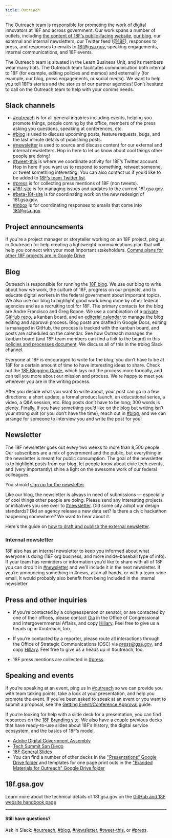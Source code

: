 ```yaml
---
title: Outreach
---
```


The Outreach team is responsible for promoting the work of digital innovators at 18F and across government. Our work spans a number of outlets, including [the content of 18F’s public-facing website](https://18f.gsa.gov/), [our blog](https://18f.gsa.gov/blog/), our external and internal newsletters, our Twitter feed ([@18F](https://twitter.com/18F)), responses to press, and responses to emails to [18f@gsa.gov](mailto:18f@gsa.gov), speaking engagements, internal communications, and 18F events.

The Outreach team is situated in the Learn Business Unit, and its members wear many hats. The Outreach team facilitates communication both internal to 18F (for example, editing policies and memos) and externallly (for example, our blog, press engagements, or social media). We want to help you tell 18F’s stories and the stories of our partner agencies! Don’t hesitate to call on the Outreach team to help with your comms needs.

## Slack channels

* [#outreach](https://gsa-tts.slack.com/archives/outreach) is for all general inquiries including events, helping you promote things, people coming by the office, members of the press asking you questions, speaking at conferences, etc.
* [#blog](https://gsa-tts.slack.com/archives/blog) is used to discuss upcoming posts, feature requests, bugs, and the last minute details of publishing posts.
* [#newsletter](https://gsa-tts.slack.com/archives/newsletter) is used to source and discuss content for our external and internal newsletters. Hop in here to let us know about cool things other people are doing!
* [#tweet-this](https://gsa-tts.slack.com/archives/tweet-this) is where we coordinate activity for 18F&rsquo;s Twitter account. Hop in here if you want us to respond to something, retweet someone, or tweet something interesting. You can also contact us if you&rsquo;d like to be added to [18F&rsquo;s team Twitter list](https://twitter.com/18F/lists/team).
* [#press](https://gsa-tts.slack.com/archives/press) is for collecting press mentions of 18F (non tweets).
* [#18f-site](https://gsa-tts.slack.com/archives/18f-site) is for managing issues and updates to the current 18f.gsa.gov.
* [#beta-18f-site](https://gsa-tts.slack.com/archives/beta-18f-site) is for coordinating work on the new redesign of 18f.gsa.gov. 
* [#inbox](https://gsa-tts.slack.com/archives/inbox) is for coordinating responses to emails that come into 18f@gsa.gov. 


## Project announcements

If you're a project manager or storyteller working on an 18F project, ping us in #outreach for help creating a lightweight communications plan that will help you connect with your most important stakeholders. [Comms plans for other 18F projects are in Google Drive](https://goo.gl/2VMKe9)

## Blog
Outreach is responsible for running the [18F blog](https://18f.gsa.gov/blog). We use our blog to write about how we work, the culture of 18F, progress on our projects, and to educate digital workers in the federal government about important topics. We also use our blog to highlight good work being done by other federal agencies and as a recruiting tool for 18F. 
The primary contacts for the blog are Andre Francisco and Greg Boone. We use a combination of a [private GitHub repo](https://github.com/18f/blog-drafts), a kanban board, and an [editorial calendar](https://calendar.google.com/calendar/embed?src=gsa.gov_pkkbf53u1m6is9gi76v1l8i5j8%40group.calendar.google.com&ctz=America/New_York) to manage the blog editing and approval process. Blog posts are drafted in Google Docs, editing is managed in GitHub, the process is tracked with the kanban board, and posts are scheduled on the calendar. See how Outreach manages the kanban board (and 18F team members can find a link to the board) in this [policies and processes document](https://docs.google.com/a/gsa.gov/document/d/13M5b7DetlMGmhDAMwSV51M5ygA_Ci4loWD9wBcrt9NQ/edit?usp=sharing). We discuss all of this in the #blog Slack channel. 

Everyone at 18F is encouraged to write for the blog; you don’t have to be at 18F for a certain amount of time to have interesting ideas to share. Check out the [18F Blogging Guide](https://pages.18f.gov/blogging-guide/), which lays out the process more formally, and can tell you more about our mission and process. We're happy to meet you wherever you are in the writing process.

After you decide what you want to write about, your post can go in a few directions: a short update, a formal product launch, an educational series, a video, a Q&A session, etc. Blog posts don’t have to be long; 300 words is plenty. Finally, if you have something you’d like on the blog but writing isn’t your strong suit (or you don’t have the time), reach out in [#blog](https://gsa-tts.slack.com/archives/blog), and we can arrange for someone to interview you and write the post for you!

## Newsletter

The 18F newsletter goes out every two weeks to more than 8,500 people. Our subscribers are a mix of government and the public, but everything in the newsletter is meant for public consumption. The goal of the newsletter is to highlight posts from our blog, let people know about civic tech events, and (very importantly) shine a light on the awesome work of our federal colleagues.

You should [sign up for the newsletter](https://18f.gsa.gov/#newsletter).

Like our blog, the newsletter is always in need of submissions &mdash; especially of cool things other people are doing. Please send any interesting projects or initiatives you see over to [#newsletter](https://gsa-tts.slack.com/archives/newsletter). Did some city adopt our design standards? Did an agency release a new data set? Is there a civic hackathon happening somewhere? We want to hear about it.

Here's the guide on [how to draft and publish the external newsletter](https://docs.google.com/document/d/1EHWZX86An4XFVpM0rTbQkBUvDAHVuKenzWU2oIJnsCY/edit#).

### Internal newsletter

18F also has an internal newsletter to keep you informed about what everyone is doing (18F org business, and more inside-baseball type of info). If your team has reminders or information you’d like to share with all of 18F you can drop it in [#newsletter](https://gsa-tts.slack.com/archives/newsletter) and we’ll include it in the next newsletter. If you’re announcing something in #news, at an all hands, or with a team-wide email, it would probably also benefit from being included in the internal newsletter

## <a name="press"></a>Press and other inquiries

- If you’re contacted by a congressperson or senator, or are contacted by one of their offices, please contact [Gia](mailto:gianelle.rivera@gsa.gov) in the Office of Congressional and Intergovernmental Affairs, and copy [Hillary](mailto:hillary.hartley@gsa.gov). Feel free to give us a heads up in #outreach, too.

- If you’re contacted by a reporter, please route all interactions through the Office of Strategic Communications (OSC) via [press@gsa.gov](mailto:press@gsa.gov), and copy [Hillary](mailto:hillary.hartley@gsa.gov). Feel free to give us a heads up in #outreach, too.

- 18F press mentions are collected in [#press](https://gsa-tts.slack.com/archives/press).

## Speaking and events

If you’re speaking at an event, ping us in [#outreach](https://gsa-tts.slack.com/archives/outreach) so we can provide you with team talking points, take a look at your presentation, and help you promote the event. If you've been asked to speak at an event or you want to submit a proposal, see the [Getting Event/Conference Approval](https://docs.google.com/document/d/1OjxymrHIU1VREv93HrG1sESzyrtx8B2kl_Ey4IL_4xc/edit) guide.

If you’re looking for help with a slide deck for a presentation, you can find resources on the [18F Branding site](https://pages.18f.gov/brand/presentation-themes/). We also have a couple previous decks that have ready-to-use slides about 18F’s history, the digital service ecosystem, and the basics of 18F’s model. 

* [Adobe Digital Government Assembly](https://docs.google.com/presentation/d/1vE9yp92vx2ZCgEmb0xPEyZr6wUorzLjs5-APQjwN5vI/edit#slide=id.p)
* [Tech Summit San Diego](https://docs.google.com/presentation/d/1gkqQsDdNAzoXm1kXgsOrUoNY8ObWHJWpHh1o30eo204/edit#slide=id.g11f3f786cd_0_0)
* [18F General Slides](https://docs.google.com/presentation/d/1-RSrdIJzrOE8YBG6V_DHHRkBNo5fxecl8EtIxksqeUk/edit#slide=id.g11b16e26a9_0_5)
* You can find a number of other decks in the ["Presentations" Google Drive folder](https://drive.google.com/drive/folders/0B-y3CqI2T1nneHViZUx5b3FHLVE) and templates for one page print outs in the ["Branded Materials for Outreach" Google Drive folder](https://drive.google.com/drive/folders/0B8kn3cuJUwEkT3lZRmN1QV9mdVk)

## 18f.gsa.gov

Learn more about the technical details of 18f.gsa.gov on the [GitHub and 18F website handbook page](https://handbook.18f.gov/github-and-18f-site/)

---

#### Still have questions?

Ask in Slack: [#outreach](https://gsa-tts.slack.com/messages/outreach), [#blog](https://gsa-tts.slack.com/messages/blog), [#newsletter](https://gsa-tts.slack.com/messages/newsletter), [#tweet-this](https://gsa-tts.slack.com/messages/tweet-this), or [#press](https://gsa-tts.slack.com/messages/press).
